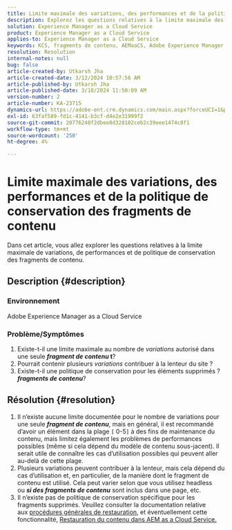 ```yaml
---
title: Limite maximale des variations, des performances et de la politique de conservation des fragments de contenu
description: Explorez les questions relatives à la limite maximale des variations, aux performances et à la politique de conservation des fragments de contenu.
solution: Experience Manager as a Cloud Service
product: Experience Manager as a Cloud Service
applies-to: Experience Manager as a Cloud Service
keywords: KCS, fragments de contenu, AEMaaCS, Adobe Experience Manager
resolution: Resolution
internal-notes: null
bug: false
article-created-by: Utkarsh Jha
article-created-date: 3/12/2024 10:57:56 AM
article-published-by: Utkarsh Jha
article-published-date: 3/18/2024 11:50:09 AM
version-number: 2
article-number: KA-23715
dynamics-url: https://adobe-ent.crm.dynamics.com/main.aspx?forceUCI=1&pagetype=entityrecord&etn=knowledgearticle&id=fcf6705a-5fe0-ee11-904d-6045bd0063aa
exl-id: 63faf589-fd1c-4141-b3cf-d4e2e31999f2
source-git-commit: 20776248f2dbee0d328102ceb2c39eee1474c8f1
workflow-type: tm+mt
source-wordcount: '250'
ht-degree: 4%

---
```


# Limite maximale des variations, des performances et de la politique de conservation des fragments de contenu


Dans cet article, vous allez explorer les questions relatives à la limite maximale de variations, de performances et de politique de conservation des fragments de contenu.

## Description {#description}


### Environnement

Adobe Experience Manager as a Cloud Service

### Problème/Symptômes

1. Existe-t-il une limite maximale au nombre de *variations* autorisé dans une seule <b>*fragment de contenu* t</b>?
2. Pourrait contenir plusieurs *variations* contribuer à la lenteur du site ?
3. Existe-t-il une politique de conservation pour les éléments supprimés ? <b>*fragments de contenu</b>*?



## Résolution {#resolution}


1. Il n’existe aucune limite documentée pour le nombre de variations pour une seule <b>*fragment de contenu</b>*, mais en général, il est recommandé d’avoir un élément dans la plage `[` 0-5`]`  à des fins de maintenance du contenu, mais limitez également les problèmes de performances possibles (même si cela dépend du modèle de contenu sous-jacent). Il serait utile de connaître les cas d’utilisation possibles qui peuvent aller au-delà de cette plage.
2. Plusieurs variations peuvent contribuer à la lenteur, mais cela dépend du cas d’utilisation et, en particulier, de la manière dont le fragment de contenu est utilisé. Cela peut varier selon que vous utilisez headless ou <b>*si des fragments de contenu</b>* sont inclus dans une page, etc.
3. Il n’existe pas de politique de conservation spécifique pour les fragments supprimés. Veuillez consulter la documentation relative aux [procédures générales de restauration](https://experienceleague.adobe.com/docs/experience-cloud-kcs/kbarticles/KA-23505.html?lang=en), et éventuellement cette fonctionnalité, [Restauration du contenu dans AEM as a Cloud Service.](https://experienceleague.adobe.com/docs/experience-manager-cloud-service/content/operations/restore.html?lang=fr)
